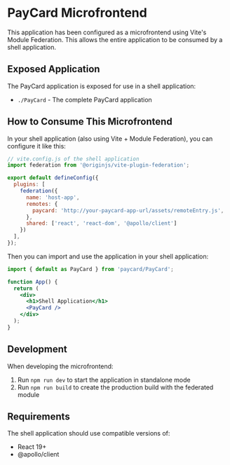 # PayCard Microfrontend

This application has been configured as a microfrontend using Vite's Module Federation. This allows the entire application to be consumed by a shell application.

## Exposed Application

The PayCard application is exposed for use in a shell application:

- `./PayCard` - The complete PayCard application

## How to Consume This Microfrontend

In your shell application (also using Vite + Module Federation), you can configure it like this:

```js
// vite.config.js of the shell application
import federation from '@originjs/vite-plugin-federation';

export default defineConfig({
  plugins: [
    federation({
      name: 'host-app',
      remotes: {
        paycard: 'http://your-paycard-app-url/assets/remoteEntry.js',
      },
      shared: ['react', 'react-dom', '@apollo/client']
    })
  ],
});
```

Then you can import and use the application in your shell application:

```jsx
import { default as PayCard } from 'paycard/PayCard';

function App() {
  return (
    <div>
      <h1>Shell Application</h1>
      <PayCard />
    </div>
  );
}
```

## Development

When developing the microfrontend:

1. Run `npm run dev` to start the application in standalone mode
2. Run `npm run build` to create the production build with the federated module

## Requirements

The shell application should use compatible versions of:
- React 19+
- @apollo/client
